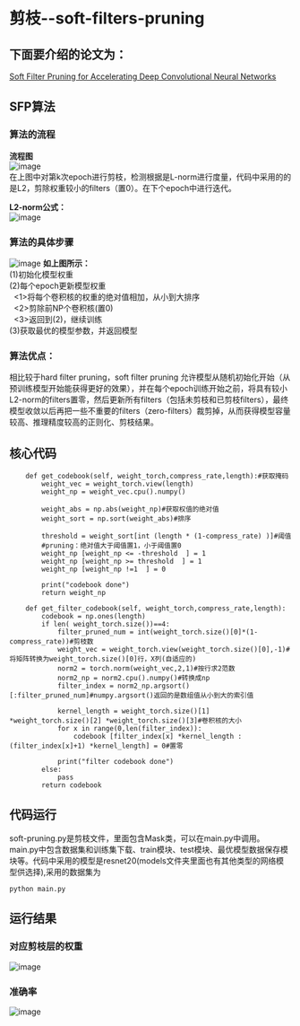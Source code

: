 # 剪枝--soft-filters-pruning
## 下面要介绍的论文为：  
[Soft Filter Pruning for Accelerating Deep Convolutional Neural Networks](https://arxiv.org/pdf/1808.06866.pdf)  

## SFP算法
### 算法的流程
**流程图**  
![image](https://user-images.githubusercontent.com/80331072/113682117-5c9ed880-96f5-11eb-9657-8d9549003c10.png)  
在上图中对第k次epoch进行剪枝，检测根据是L-norm进行度量，代码中采用的的是L2，剪除权重较小的filters（置0）。在下个epoch中进行迭代。 

**L2-norm公式：**  
![image](https://user-images.githubusercontent.com/80331072/113713905-70a90100-971a-11eb-9bff-0cc8344c2b31.png)

### 算法的具体步骤  
![image](https://user-images.githubusercontent.com/80331072/113683581-f31fc980-96f6-11eb-9103-fb741e8c7bb6.png) 
**如上图所示：**   
(1)初始化模型权重  
(2)每个epoch更新模型权重  
&nbsp; <1>将每个卷积核的权重的绝对值相加，从小到大排序  
&nbsp; <2>剪除前NP个卷积核(置0)  
&nbsp; <3>返回到(2)，继续训练  
(3)获取最优的模型参数，并返回模型  

### 算法优点：
相比较于hard filter pruning，soft filter pruning 允许模型从随机初始化开始（从预训练模型开始能获得更好的效果），并在每个epoch训练开始之前，将具有较小L2-norm的filters置零，然后更新所有filters（包括未剪枝和已剪枝filters），最终模型收敛以后再把一些不重要的filters（zero-filters）裁剪掉，从而获得模型容量较高、推理精度较高的正则化、剪枝结果。

## 核心代码
```
    def get_codebook(self, weight_torch,compress_rate,length):#获取掩码
        weight_vec = weight_torch.view(length)
        weight_np = weight_vec.cpu().numpy()
    
        weight_abs = np.abs(weight_np)#获取权值的绝对值
        weight_sort = np.sort(weight_abs)#排序
        
        threshold = weight_sort[int (length * (1-compress_rate) )]#阈值
        #pruning：绝对值大于阈值置1，小于阈值置0
        weight_np [weight_np <= -threshold  ] = 1
        weight_np [weight_np >= threshold  ] = 1
        weight_np [weight_np !=1  ] = 0
        
        print("codebook done")
        return weight_np

    def get_filter_codebook(self, weight_torch,compress_rate,length):
        codebook = np.ones(length)
        if len( weight_torch.size())==4:
            filter_pruned_num = int(weight_torch.size()[0]*(1-compress_rate))#剪枝数
            weight_vec = weight_torch.view(weight_torch.size()[0],-1)#将矩阵转换为weight_torch.size()[0]行，X列(自适应的)
            norm2 = torch.norm(weight_vec,2,1)#按行求2范数
            norm2_np = norm2.cpu().numpy()#转换成np
            filter_index = norm2_np.argsort()[:filter_pruned_num]#numpy.argsort()返回的是数组值从小到大的索引值

            kernel_length = weight_torch.size()[1] *weight_torch.size()[2] *weight_torch.size()[3]#卷积核的大小
            for x in range(0,len(filter_index)):
                codebook [filter_index[x] *kernel_length : (filter_index[x]+1) *kernel_length] = 0#置零

            print("filter codebook done")
        else:
            pass
        return codebook
```

## 代码运行
soft-pruning.py是剪枝文件，里面包含Mask类，可以在main.py中调用。main.py中包含数据集和训练集下载、train模块、test模块、最优模型数据保存模块等。代码中采用的模型是resnet20(models文件夹里面也有其他类型的网络模型供选择),采用的数据集为
```
python main.py
```
## 运行结果
### 对应剪枝层的权重
![image](https://user-images.githubusercontent.com/80331072/113711644-c9c36580-9717-11eb-8034-eeddfed2c51e.png)
### 准确率
![image](https://user-images.githubusercontent.com/80331072/113712064-41919000-9718-11eb-940c-75a5dda655e4.png)

